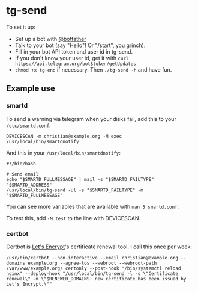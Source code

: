 # tg-send

To set it up:

* Set up a bot with [@botfather](https://t.me/botfather)
* Talk to your bot (say "Hello"! Or "/start", you grinch).
* Fill in your bot API token and user id in tg-send.
* If you don't know your user id, get it with `curl https://api.telegram.org/bot$token/getUpdates`
* `chmod +x tg-end` if necessary. Then `./tg-send -h` and have fun.

## Example use

### smartd

To send a warning via telegram when your disks fail, add this to your `/etc/smartd.conf`:

    DEVICESCAN -m christian@example.org -M exec /usr/local/bin/smartdnotify

And this in your `/usr/local/bin/smartdnotify`:

    #!/bin/bash

    # Send email
    echo "$SMARTD_FULLMESSAGE" | mail -s "$SMARTD_FAILTYPE" "$SMARTD_ADDRESS"
    /usr/local/bin/tg-send -ul -s "$SMARTD_FAILTYPE" -m "$SMARTD_FULLMESSAGE"

You can see more variables that are available with `man 5 smartd.conf`.

To test this, add `-M test` to the line with DEVICESCAN.

### certbot

Certbot is [Let's Encrypt](https://letsencrypt.org)'s certificate renewal tool. I call this once per week:

    /usr/bin/certbot --non-interactive --email christian@example.org --domains example.org --agree-tos --webroot --webroot-path /var/www/example.org/ certonly --post-hook "/bin/systemctl reload nginx" --deploy-hook "/usr/local/bin/tg-send -l -s \"Certificate renewal\" -m \"$RENEWED_DOMAINS: new certificate has been issued by Let's Encrypt.\""

